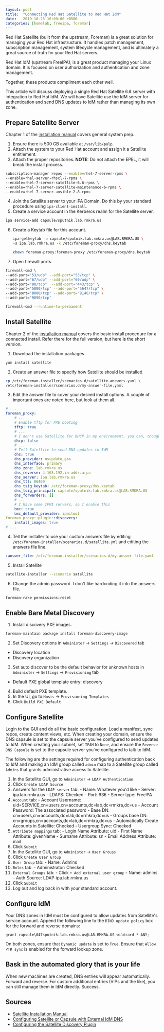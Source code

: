 ```yaml
---
layout: post
title:  "Connecting Red Hat Satellite to Red Hat IdM"
date:   2019-10-25 16:00:00 +0500
categories: [homelab, freeipa, foreman]
---
```


Red Hat Satellite (built from the upstream, Foreman) is a great solution for managing your Red Hat infrastructure. It handles patch management, subscription management, system lifecycle management, and is ultimately a great source of truth for your Red Hat servers.

Red Hat IdM (upstream FreeIPA), is a great product managing your Linux domain. It is focused on user authorization and authentication and zone management.

Together, these products compliment each other well.

This article will discuss deploying a single Red Hat Satellite 6.6 server with integration to Red Hat IdM. We will have Satellite use the IdM server for authentication and send DNS updates to IdM rather than managing its own zone.

Prepare Satellite Server
------------------------
Chapter 1 of the [installation manual](https://access.redhat.com/documentation/en-us/red_hat_satellite/6.6/html/installing_satellite_server_from_a_connected_network/index) covers general system prep.

1. Ensure there is 500 GB available at `/var/lib/pulp`.
2. Attach the system to your Red Hat account and assign it a Satellite entitlement.
3. Attach the proper repositories. **NOTE:** Do not attach the EPEL, it will break the install process.
  ```bash
  subscription-manager repos --enable=rhel-7-server-rpms \
  --enable=rhel-server-rhscl-7-rpms \
  --enable=rhel-7-server-satellite-6.6-rpms \
  --enable=rhel-7-server-satellite-maintenance-6-rpms \
  --enable=rhel-7-server-ansible-2.8-rpms
  ```
4. Join the Satellite server to your IPA Domain. Do this by your standard procedure using `ipa-client-install`.
5. Create a service account in the Kerberos realm for the Satellite server.
  ```bash
  ipa service-add capsule/sputnik.lab.rmkra.us
  ```
6. Create a Keytab file for this account.
   ```bash
   ipa-getkeytab -p capsule/sputnik.lab.rmkra.us@LAB.RMKRA.US \
   -s ipa.lab.rmkra.us -k /etc/foreman-proxy/dns.keytab

   chown foreman-proxy:foreman-proxy /etc/foreman-proxy/dns.keytab
   ```
7. Open firewall ports.
  ```bash
  firewall-cmd \
  --add-port="53/udp" --add-port="53/tcp" \
  --add-port="67/udp" --add-port="69/udp" \
  --add-port="80/tcp"  --add-port="443/tcp" \
  --add-port="5000/tcp" --add-port="5647/tcp" \
  --add-port="8000/tcp" --add-port="8140/tcp" \
  --add-port="9090/tcp"

  firewall-cmd --runtime-to-permanent
  ```

Install Satellite
-----------------

Chapter 2 of the [installation manual](https://access.redhat.com/documentation/en-us/red_hat_satellite/6.6/html/installing_satellite_server_from_a_connected_network/index) covers the basic install procedure for a connected install. Refer there for the full version, but here is the short version.

1. Download the installation packages.

  ```bash
  yum install satellite
  ```

2. Create an answer file to specify how Satellite should be installed.

  ```bash
  cp /etc/foreman-installer/scenarios.d/satellite-answers.yaml \
  /etc/foreman-installer/scenarios.d/my-answer-file.yaml
  ```

3. Edit the answer file to cover your desired install options. A couple of important ones are noted here, but look at them all.

  ```yaml
  # ...
  foreman_proxy:
      # ...
      # Enable tftp for PXE booting
      tftp: true  
      # ...
      # I don't use Satellite for DHCP in my environment, you can, though
      dhcp: false
      # ...
      # Tell Satellite to send DNS updates to IdM
      dns: true
      dns_provider: nsupdate_gss
      dns_interface: primary
      dns_zone: lab.rmkra.us
      dns_reverse: 4.168.192.in-addr.arpa
      dns_server: ipa.lab.rmkra.us
      dns_ttl: 86400
      dns_tsig_keytab: /etc/foreman-proxy/dns.keytab
      dns_tsig_principal: capsule/sputnik.lab.rmkra.us@LAB.RMKRA.US
      dns_forwarders: []
      # ...
      # I have some IPMI servers, so I enable this
      bmc: true
      bmc_default_provider: ipmitool
  foreman_proxy::plugin::discovery:
      install_images: true
  # ...
  ```

4. Tell the installer to use your custom answers file by editing `/etc/foreman-installer/scenarios.d/satellite.yml` and editing the answers file line.

  ```yaml
  :answer_file: /etc/foreman-installer/scenarios.d/my-answer-file.yaml
  ```

5. Install Satellite

  ```bash
  satellite-installer --scenario satellite
  ```

6. Change the admin password. I don't like hardcoding it into the answers file.

  ```bash
  foreman-rake permissions:reset
  ```

Enable Bare Metal Discovery
---------------------------

1. Install discovery PXE images.

  ```bash
  foreman-maintain package install foreman-discovery-image
  ```

2. Set Discovery options in `Administer` -> `Settings` -> `Discovered` tab
  - Discovery location
  - Discovery organization

3. Set auto discover to be the default behavior for unknown hosts in `Administer` -> `Settings` -> `Provisioning` tab
  - Default PXE global template entry: discovery

4. Build default PXE template.
  1. In the UI, go to `Hosts` -> `Provisioning Templates`
  2. Click `Build PXE Default`

Configure Satellite
-------------------

Login to the GUI and do all the basic configuration. Load a manifest, sync repos, create content views, etc. When creating your domain, ensure the DNS capsule is set to the capsule server you've configured to send updates to IdM. When creating your subnet, set `IPAM` to `None`, and ensure the `Reverse DNS Capsule` is set to the capsule server you've configured to talk to IdM.

The following are the settings required for configuring authentication back to IdM and making an IdM group called `admin` map to a Satellite group called `Admins` that grants administrative access to Satellite.

1. In the Satellite GUI, go to `Administer` -> `LDAP Authentication`
2. Click `Create LDAP Source`
  1. Answers for the `LDAP server` tab:
    - Name: Whatever you'd like
    - Server: ipa.lab.rmkra.us
    - LDAPS: Checked
    - Port: 636
    - Server type: FreeIPA
  2. `Account` tab:
    - Account Username: uid=SERVICE,cn=users,cn=accounts,dc=lab,dc=rmkra,dc=us
    - Account Password: The associated password
    - Base DN: cn=users,cn=accounts,dc=lab,dc=rmkra,dc=us
    - Groups base DN: cn=groups,cn=accounts,dc=lab,dc=rmkra,dc=us
    - Automatically Create Accounts in Satellite: Checked
    - Usergroup Sync: Checked
  3. `Attribute mappings` tab:
    - Login Name Attribute: uid
    - First Name Attribute: givenName
    - Surname Attribute: sn
    - Email Address Attribute: mail
  4. Click `Submit`
3. In the Satellite GUI, go to `Administer` -> `User Groups`
4. Click `Create User Group`
  1. `User Group` tab:
    - Name: Admins
  2. `Roles` tab:
    - Administrator: Checked
  3. `External Groups` tab:
    - Click `+ Add external user group`
    - Name: admins
    - Auth Source: LDAP-ipa.lab.rmkra.us
  4. Click `Submit`
5. Log out and log back in with your standard account.

Configure IdM
-------------

Your DNS zones in IdM must be configured to allow updates from Satellite's service account. Append the following line to the `BIND update policy` box for the forward and reverse domains:

  ```
  grant capsule\047sputnik.lab.rmkra.us@LAB.RMKRA.US wildcard * ANY;
  ```

On both zones, ensure that `Dynamic update` is set to `True`. Ensure that `Allow PTR sync` is enabled for the forward lookup zone.

Bask in the automated glory that is your life
---------------------------------------------

When new machines are created, DNS entries will appear automatically. Forward and reverse. For custom additional entries (VIPs and the like), you can still manage them in IdM directly. Success.

Sources
-------
  - [Satellite Installation Manual](https://access.redhat.com/documentation/en-us/red_hat_satellite/6.6/html/installing_satellite_server_from_a_connected_network/index)
  - [Configuring Satellite or Capsule with External IdM DNS](https://access.redhat.com/documentation/en-us/red_hat_satellite/6.6/html/installing_satellite_server_from_a_connected_network/configuring_external_services#configuring_satellite_external_idm_dns)
  - [Configuring the Satellite Discovery Plugin](https://access.redhat.com/documentation/en-us/red_hat_satellite/6.6/html/managing_hosts/chap-red_hat_satellite-managing_hosts-discovering_bare_metal_hosts_on_satellite#sect-Red_Hat_Satellite-Managing_Hosts-Discovering_Bare_metal_Hosts_on_Satellite-Configuring_the_Satellite_Discovery_Plug_in)

